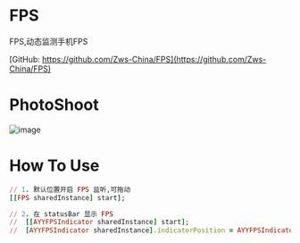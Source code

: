 # FPS
FPS,动态监测手机FPS



[GitHub: https://github.com/Zws-China/FPS](https://github.com/Zws-China/FPS)  


# PhotoShoot
![image](https://github.com/Zws-China/FPS/blob/master/FPS/FPS/1111111.png)


# How To Use

```ruby
// 1. 默认位置开启 FPS 监听,可拖动
[[FPS sharedInstance] start];

// 2. 在 statusBar 显示 FPS
//  [[AYYFPSIndicator sharedInstance] start];
//  [AYYFPSIndicator sharedInstance].indicatorPosition = AYYFPSIndicatorPositionNormal;


```